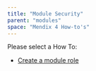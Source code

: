 ```yaml
---
title: "Module Security"
parent: "modules"
space: "Mendix 4 How-to's"
---
```

Please select a How To:

*   [Create a module role](create-a-module-role)
